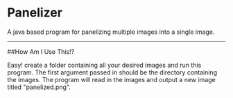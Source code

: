 # Panelizer
A java based program for panelizing multiple images into a single image.
__________________________________

##How Am I Use This!?

Easy! create a folder containing all your desired images and run this program. The first argument passed
in should be the directory containing the images. The program will read in the images and output a new image
titled "panelized.png".
